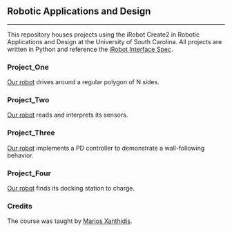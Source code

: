 ## Robotic Applications and Design 
---
This repository houses projects using the iRobot Create2 in Robotic Applications and Design at the University of South Carolina.
All projects are written in Python and reference the [iRobot Interface Spec](https://www.irobotweb.com/~/media/MainSite/PDFs/About/STEM/Create/iRobot_Roomba_600_Open_Interface_Spec.pdf?la=en).

### Project_One
[Our robot](https://drive.google.com/file/d/1qV1KdgdLvN7GdSB7fDuzNeR2KqT55yui/view) drives around a regular polygon of N sides.

### Project_Two
[Our robot](https://drive.google.com/file/d/17pS6uIGC5stqJetbmv9jQ1DKY17KgW3i/view) reads and interprets its sensors.

### Project_Three
[Our robot](https://drive.google.com/file/d/1RzoDoG3izRddcIuEF-j1B52c0YjJthWL/view) implements a PD controller to demonstrate a wall-following behavior.

### Project_Four
[Our robot](https://drive.google.com/file/d/1EhvBXYeJgKimL22GS0Wtsyu0TkXgzaNn/view) finds its docking station to charge.

### Credits
The course was taught by [Marios Xanthidis](https://sites.google.com/view/mariosx).
